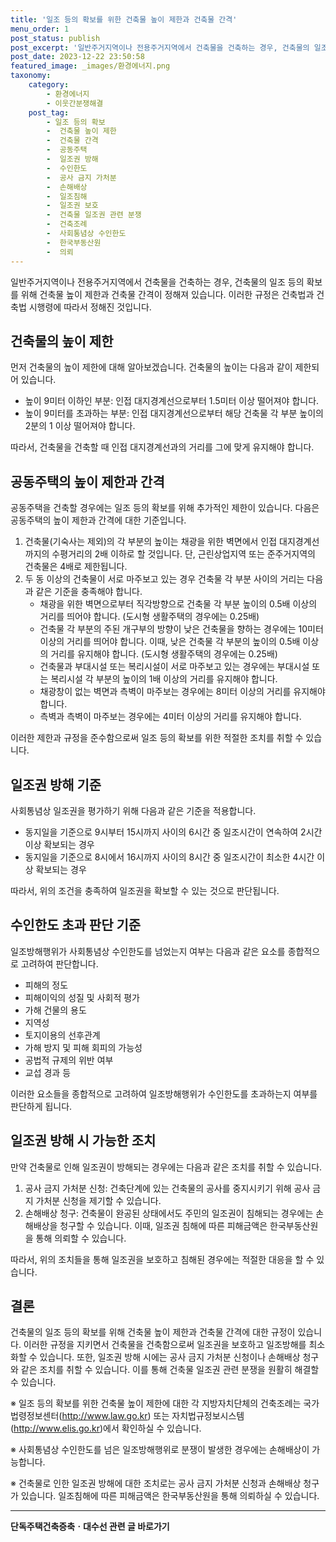 ```yaml
---
title: '일조 등의 확보를 위한 건축물 높이 제한과 건축물 간격'
menu_order: 1
post_status: publish
post_excerpt: '일반주거지역이나 전용주거지역에서 건축물을 건축하는 경우, 건축물의 일조 등의 확보를 위해 건축물 높이 제한과 건축물 간격이 정해져 있습니다. 이러한 규정은 건축법과 건축법 시행령에 따라서 정해진 것입니다.'
post_date: 2023-12-22 23:50:58
featured_image: _images/환경에너지.png
taxonomy:
    category:
        - 환경에너지
        - 이웃간분쟁해결
    post_tag:
        - 일조 등의 확보
        -  건축물 높이 제한
        -  건축물 간격
        -  공동주택
        -  일조권 방해
        -  수인한도
        -  공사 금지 가처분
        -  손해배상
        -  일조침해
        -  일조권 보호
        -  건축물 일조권 관련 분쟁
        -  건축조례
        -  사회통념상 수인한도
        -  한국부동산원
        -  의뢰
---
```



일반주거지역이나 전용주거지역에서 건축물을 건축하는 경우, 건축물의 일조 등의 확보를 위해 건축물 높이 제한과 건축물 간격이 정해져 있습니다. 이러한 규정은 건축법과 건축법 시행령에 따라서 정해진 것입니다.

## 건축물의 높이 제한

먼저 건축물의 높이 제한에 대해 알아보겠습니다. 건축물의 높이는 다음과 같이 제한되어 있습니다.

- 높이 9미터 이하인 부분: 인접 대지경계선으로부터 1.5미터 이상 떨어져야 합니다.
- 높이 9미터를 초과하는 부분: 인접 대지경계선으로부터 해당 건축물 각 부분 높이의 2분의 1 이상 떨어져야 합니다.

따라서, 건축물을 건축할 때 인접 대지경계선과의 거리를 그에 맞게 유지해야 합니다.

## 공동주택의 높이 제한과 간격

공동주택을 건축할 경우에는 일조 등의 확보를 위해 추가적인 제한이 있습니다. 다음은 공동주택의 높이 제한과 간격에 대한 기준입니다.

1. 건축물(기숙사는 제외)의 각 부분의 높이는 채광을 위한 벽면에서 인접 대지경계선까지의 수평거리의 2배 이하로 할 것입니다. 단, 근린상업지역 또는 준주거지역의 건축물은 4배로 제한됩니다.
2. 두 동 이상의 건축물이 서로 마주보고 있는 경우 건축물 각 부분 사이의 거리는 다음과 같은 기준을 충족해야 합니다.
    - 채광을 위한 벽면으로부터 직각방향으로 건축물 각 부분 높이의 0.5배 이상의 거리를 띄어야 합니다. (도시형 생활주택의 경우에는 0.25배)
    - 건축물 각 부분의 주된 개구부의 방향이 낮은 건축물을 향하는 경우에는 10미터 이상의 거리를 띄어야 합니다. 이때, 낮은 건축물 각 부분의 높이의 0.5배 이상의 거리를 유지해야 합니다. (도시형 생활주택의 경우에는 0.25배)
    - 건축물과 부대시설 또는 복리시설이 서로 마주보고 있는 경우에는 부대시설 또는 복리시설 각 부분의 높이의 1배 이상의 거리를 유지해야 합니다.
    - 채광창이 없는 벽면과 측벽이 마주보는 경우에는 8미터 이상의 거리를 유지해야 합니다.
    - 측벽과 측벽이 마주보는 경우에는 4미터 이상의 거리를 유지해야 합니다.

이러한 제한과 규정을 준수함으로써 일조 등의 확보를 위한 적절한 조치를 취할 수 있습니다.

## 일조권 방해 기준

사회통념상 일조권을 평가하기 위해 다음과 같은 기준을 적용합니다.

- 동지일을 기준으로 9시부터 15시까지 사이의 6시간 중 일조시간이 연속하여 2시간 이상 확보되는 경우
- 동지일을 기준으로 8시에서 16시까지 사이의 8시간 중 일조시간이 최소한 4시간 이상 확보되는 경우

따라서, 위의 조건을 충족하여 일조권을 확보할 수 있는 것으로 판단됩니다.

## 수인한도 초과 판단 기준

일조방해행위가 사회통념상 수인한도를 넘었는지 여부는 다음과 같은 요소를 종합적으로 고려하여 판단합니다.

- 피해의 정도
- 피해이익의 성질 및 사회적 평가
- 가해 건물의 용도
- 지역성
- 토지이용의 선후관계
- 가해 방지 및 피해 회피의 가능성
- 공법적 규제의 위반 여부
- 교섭 경과 등

이러한 요소들을 종합적으로 고려하여 일조방해행위가 수인한도를 초과하는지 여부를 판단하게 됩니다.

## 일조권 방해 시 가능한 조치

만약 건축물로 인해 일조권이 방해되는 경우에는 다음과 같은 조치를 취할 수 있습니다.

1. 공사 금지 가처분 신청: 건축단계에 있는 건축물의 공사를 중지시키기 위해 공사 금지 가처분 신청을 제기할 수 있습니다.
2. 손해배상 청구: 건축물이 완공된 상태에서도 주민의 일조권이 침해되는 경우에는 손해배상을 청구할 수 있습니다. 이때, 일조권 침해에 따른 피해금액은 한국부동산원을 통해 의뢰할 수 있습니다.

따라서, 위의 조치들을 통해 일조권을 보호하고 침해된 경우에는 적절한 대응을 할 수 있습니다.

## 결론

건축물의 일조 등의 확보를 위해 건축물 높이 제한과 건축물 간격에 대한 규정이 있습니다. 이러한 규정을 지키면서 건축물을 건축함으로써 일조권을 보호하고 일조방해를 최소화할 수 있습니다. 또한, 일조권 방해 시에는 공사 금지 가처분 신청이나 손해배상 청구와 같은 조치를 취할 수 있습니다. 이를 통해 건축물 일조권 관련 분쟁을 원활히 해결할 수 있습니다.

※ 일조 등의 확보를 위한 건축물 높이 제한에 대한 각 지방자치단체의 건축조례는 국가법령정보센터(http://www.law.go.kr) 또는 자치법규정보시스템(http://www.elis.go.kr)에서 확인하실 수 있습니다.

※ 사회통념상 수인한도를 넘은 일조방해행위로 분쟁이 발생한 경우에는 손해배상이 가능합니다. 

※ 건축물로 인한 일조권 방해에 대한 조치로는 공사 금지 가처분 신청과 손해배상 청구가 있습니다. 일조침해에 따른 피해금액은 한국부동산원을 통해 의뢰하실 수 있습니다.
<!-- wp:separator -->
<hr class="wp-block-separator has-alpha-channel-opacity"/>
<!-- /wp:separator -->

<!-- wp:group {"backgroundColor":"base","layout":{"type":"constrained"}} -->
<div class="wp-block-group has-base-background-color has-background"><!-- wp:paragraph {"align":"center","fontSize":"medium"} -->
<p class="has-text-align-center has-large-font-size"><strong>단독주택건축증축ㆍ대수선 관련 글 바로가기</strong></p>
<!-- /wp:paragraph -->


<!-- wp:latest-posts
{"categories":[{"id":22770,"count":19,"description":"","link":"https://uknowlaw.com/category/%eb%8b%a8%eb%8f%85%ec%a3%bc%ed%83%9d%ea%b1%b4%ec%b6%95%ec%a6%9d%ec%b6%95%e3%86%8d%eb%8c%80%ec%88%98%ec%84%a0/","name":"단독주택건축증축ㆍ대수선","slug":"단독주택건축증축ㆍ대수선","taxonomy":"category","parent":0,"meta":[],"_links":{"self":[{"href":"https://uknowlaw.com/wp-json/wp/v2/categories/22770"}],"collection":[{"href":"https://uknowlaw.com/wp-json/wp/v2/categories"}],"about":[{"href":"https://uknowlaw.com/wp-json/wp/v2/taxonomies/category"}],"wp:post_type":[{"href":"https://uknowlaw.com/wp-json/wp/v2/posts?categories=22770"}],"curies":[{"name":"wp","href":"https://api.w.org/{rel}","templated":true}]}}],"postsToShow":100,"excerptLength":28,"postLayout":"grid","columns":2,"featuredImageAlign":"left","featuredImageSizeSlug":"large","fontSize":"small"} /--></div>
<!-- /wp:group -->